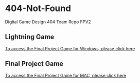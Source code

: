 # 404-Not-Found
Digital Game Design 404 Team Repo FPV2

## Lightning Game
[To access the Final Project Game for Windows, please click here](https://ammarwa.github.io/404-Not-Found/FPV2/FPV2Win.zip)

## Final Project Game
[To access the Final Project Game for MAC, please click here](https://ammarwa.github.io/404-Not-Found/FPV2/FPV2Mac.zip)
